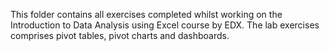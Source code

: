 This folder contains all exercises completed whilst working on the Introduction to Data Analysis using Excel course by EDX. The lab exercises comprises pivot tables, pivot charts and dashboards. 
